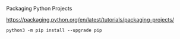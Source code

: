 Packaging Python Projects

https://packaging.python.org/en/latest/tutorials/packaging-projects/



```
python3 -m pip install --upgrade pip


```